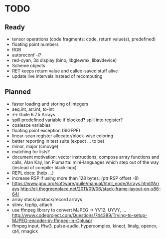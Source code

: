 # TODO

## Ready

* tensor operations (code fragments: code, return value(s), predefined)
* floating point numbers
* RGB
* autoreconf -i?
* red-cyan, 3d display (bino, libglewmx, libavdevice)
* Scheme objects
* RET keeps return value and callee-saved stuff alive
* update live intervals instead of recomputing

## Planned

* faster loading and storing of integers
* seq.int, arr.int, to-int
* <-> Guile 6.7.5 Arrays
* spill predefined variable if blocked? spill into register?
* coalesce variables
* floating point exception (SIGFPE)
* linear-scan register allocator/block-wise coloring
* better reporting in test suite (expect ... to be)
* minor, major (cmovge)
* matching for lists?
* document motivation: vector instructions, compose array functions and calls,
  Alan Kay, Ian Piumarta: mini-languages which step out of the way (instead of compiler black-box)
* REPL docs: (help ...)
* increase RSP if using more than 128 bytes; (ptr <int> RSP offset -8)
* https://www.gnu.org/software/guile/manual/html_node/Arrays.html#Arrays
  http://eli.thegreenplace.net/2011/09/06/stack-frame-layout-on-x86-64/
* array stack/unstack/record arrays
* slimv, tcp/ip, attach
* use ffmpeg library to convert MJPEG -> YV12, UYVY, ...
  http://www.codeproject.com/Questions/744389/Trying-to-setup-MJPEG-encoder-in-ffmpeg-in-Cpluspl
* ffmpeg input, fftw3, pulse-audio, hypercomplex, kinect, linalg, opencv, qt4, rmagick
